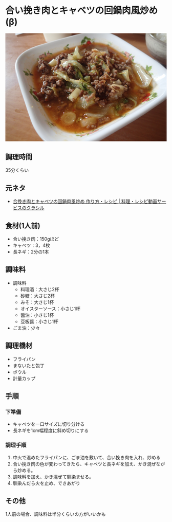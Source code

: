 # 合い挽き肉とキャベツの回鍋肉風炒め(β)

![調理写真](合い挽き肉とキャベツの回鍋肉風炒め.jpg)

## 調理時間

35分くらい

## 元ネタ

* [合挽き肉とキャベツの回鍋肉風炒め 作り方・レシピ \| 料理・レシピ動画サービスのクラシル](https://www.kurashiru.com/recipes/71488846-2c76-4211-977c-81e09f50d323)

## 食材(1人前)

* 合い挽き肉：150gほど
* キャベツ：3，4枚
* 長ネギ：2分の1本

## 調味料

* 調味料
  * 料理酒：大さじ2杯
  * 砂糖：大さじ2杯
  * みそ：大さじ1杯
  * オイスターソース：小さじ1杯
  * 醤油：小さじ1杯
  * 豆板醤：小さじ1杯
* ごま油：少々

## 調理機材

* フライパン
* まないたと包丁
* ボウル
* 計量カップ

## 手順

### 下準備

* キャベツを一口サイズに切り分ける
* 長ネギを1cm幅程度に斜め切りにする

### 調理手順

1. 中火で温めたフライパンに、ごま油を敷いて、合い挽き肉を入れ、炒める
2. 合い挽き肉の色が変わってきたら、キャベツと長ネギを加え、かき混ぜながら炒める。
3. 調味料を加え、かき混ぜて馴染ませる。
4. 馴染んだら火を止め、できあがり

## その他

1人前の場合、調味料は半分くらいの方がいいかも